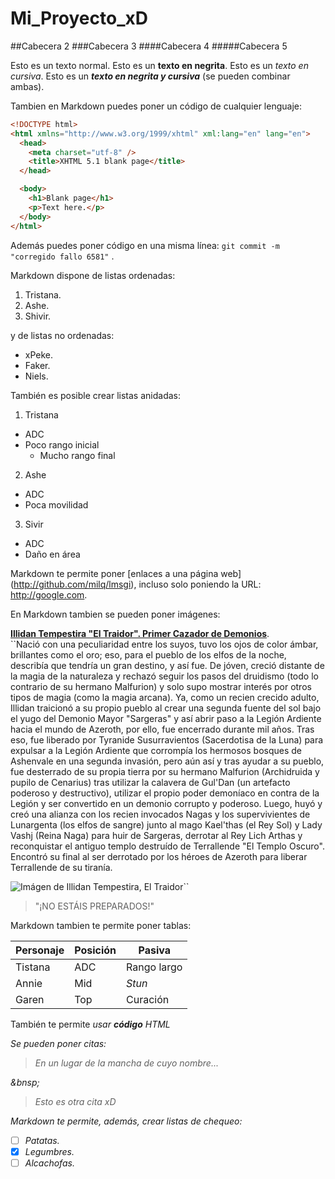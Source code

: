 # Mi_Proyecto_xD

##Cabecera 2
###Cabecera 3
####Cabecera 4
#####Cabecera 5

Esto es un texto normal.
Esto es un **texto en negrita**.
Esto es un *texto en cursiva*.
Esto es un ***texto en negrita y cursiva*** (se pueden combinar ambas).

Tambien en Markdown puedes poner un código de cualquier lenguaje:

```html
<!DOCTYPE html>
<html xmlns="http://www.w3.org/1999/xhtml" xml:lang="en" lang="en">
  <head>
    <meta charset="utf-8" />
    <title>XHTML 5.1 blank page</title>
  </head>

  <body>
    <h1>Blank page</h1>
    <p>Text here.</p>
  </body>
</html>
```

Además puedes poner código en una misma línea: `git commit -m "corregido fallo 6581"` .

Markdown dispone de listas ordenadas:

1. Tristana.
2. Ashe.
3. Shivir.

y de listas no ordenadas:

* xPeke.
* Faker.
* Niels.

También es posible crear listas anidadas:

1. Tristana
  * ADC
  * Poco rango inicial
    * Mucho rango final
2. Ashe
  * ADC
  * Poca movilidad
3. Sivir
  * ADC
  * Daño en área
  
Markdown te permite poner [enlaces a una página web] (http://github.com/milq/lmsgi), incluso solo poniendo la URL: http://google.com.

En Markdown tambien se pueden poner imágenes:

**<ins>Illidan Tempestira "El Traidor". Primer Cazador de Demonios</ins>**.
</br>
``Nació con una peculiaridad entre los suyos, tuvo los ojos de color ámbar, brillantes como el oro; eso, para el pueblo de los elfos de la noche, describía que tendría un gran destino, y así fue. De jóven, creció distante de la magia de la naturaleza y rechazó seguir los pasos del druidismo (todo lo contrario de su hermano Malfurion) y solo supo mostrar interés por otros tipos de magia (como la magia arcana). Ya, como un recien crecido adulto, Illidan traicionó a su propio pueblo al crear una segunda fuente del sol bajo el yugo del Demonio Mayor "Sargeras" y así abrir paso a la Legión Ardiente hacia el mundo de Azeroth, por ello, fue encerrado durante mil años. Tras eso, fue liberado por Tyranide Susurravientos (Sacerdotisa de la Luna) para expulsar a la Legión Ardiente que corrompía los hermosos bosques de Ashenvale en una segunda invasión, pero aún así y tras ayudar a su pueblo, fue desterrado de su propia tierra por su hermano Malfurion (Archidruida y pupilo de Cenarius) tras utilizar la calavera de Gul'Dan (un artefacto poderoso y destructivo), utilizar el propio poder demoníaco en contra de la Legión y ser convertido en un demonio corrupto y poderoso. Luego, huyó y creó una alianza con los recien invocados Nagas y los supervivientes de Lunargenta (los elfos de sangre) junto al mago Kael'thas (el Rey Sol) y Lady Vashj (Reina Naga) para huir de Sargeras, derrotar al Rey Lich Arthas y reconquistar el antiguo templo destruído de Terrallende "El Templo Oscuro". Encontró su final al ser derrotado por los héroes de Azeroth para liberar Terrallende de su tiranía.

![Imágen de Illidan Tempestira, El Traidor](http://www.continue-play.com/live/wp-content/uploads/2014/07/World_of_Warcraft_Illidan_Art.jpg 'Imágen de Illidan')``
> "¡NO ESTÁIS PREPARADOS!"

Markdown tambien te permite poner tablas:

| Personaje | Posición | Pasiva |
| --------- | -------- | ------ |
| Tistana | ADC | Rango largo |
| Annie | Mid | _Stun_ |
| Garen | Top | Curación |

También te permite <i>usar <b>código</b> HTML<i>

Se pueden poner citas:

> En un lugar de la mancha de cuyo nombre...

&bnsp;

> Esto es otra cita xD

Markdown te permite, además, crear listas de chequeo:

- [ ] Patatas.
- [x] Legumbres.
- [ ] Alcachofas.
